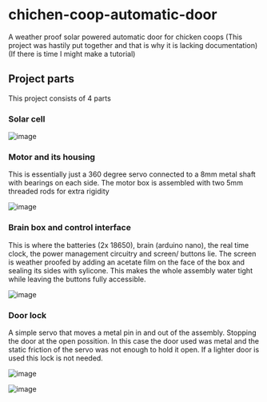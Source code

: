 # chichen-coop-automatic-door
A weather proof solar powered automatic door for chicken coops
(This project was hastily put together and that is why it is lacking documentation)
(If there is time I might make a tutorial)

## Project parts
This project consists of 4 parts

### Solar cell

![image](/assets/images/solar.jpg)

### Motor and its housing
This is essentially just a 360 degree servo
connected to a 8mm metal shaft with bearings on each side.
The motor box is assembled with two 5mm threaded rods for extra rigidity

![image](/assets/images/close-up.jpg)

### Brain box and control interface
This is where the batteries (2x 18650), brain (arduino nano), the real time clock,
the power management circuitry and screen/ buttons lie.
The screen is weather proofed by adding an acetate film on the face of the box
and sealing its sides with sylicone.
This makes the whole assembly water tight while leaving the buttons fully accessible.

![image](/assets/images/ui.jpg)

### Door lock 
A simple servo that moves a metal pin in and out of the assembly.
Stopping the door at the open possition.
In this case the door used was metal and the static friction of 
the servo was not enough to hold it open.
If a lighter door is used this lock is not needed.

![image](/assets/images/lock.jpg)


![image](/assets/images/wide-shot.jpg)
